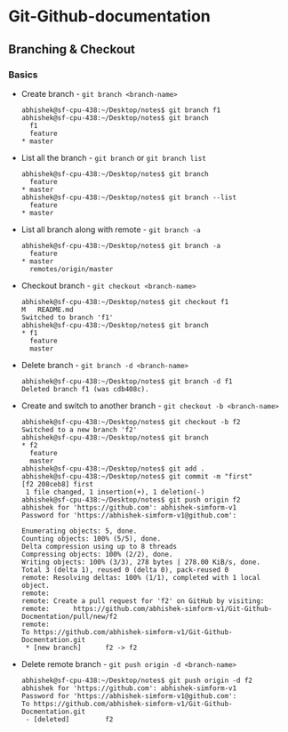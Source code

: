 # Git-Github-documentation
    
## Branching & Checkout

### Basics

- Create branch - `git branch <branch-name>`
    
    ```
    abhishek@sf-cpu-438:~/Desktop/notes$ git branch f1
    abhishek@sf-cpu-438:~/Desktop/notes$ git branch
      f1
      feature
    * master
    ```
    
- List all the branch - `git branch` or `git branch list`
    
    ```
    abhishek@sf-cpu-438:~/Desktop/notes$ git branch
      feature
    * master
    abhishek@sf-cpu-438:~/Desktop/notes$ git branch --list
      feature
    * master
    ```
    
- List all branch along with remote - `git branch -a`
    
    ```
    abhishek@sf-cpu-438:~/Desktop/notes$ git branch -a
      feature
    * master
      remotes/origin/master
    ```
    
- Checkout branch - `git checkout <branch-name>`
    
    ```
    abhishek@sf-cpu-438:~/Desktop/notes$ git checkout f1
    M	README.md
    Switched to branch 'f1'
    abhishek@sf-cpu-438:~/Desktop/notes$ git branch
    * f1
      feature
      master
    ```
    
- Delete branch - `git branch -d <branch-name>`
    
    ```
    abhishek@sf-cpu-438:~/Desktop/notes$ git branch -d f1
    Deleted branch f1 (was cdb408c).
    ```
    
- Create and switch to another branch - `git checkout -b <branch-name>`
    
    ```
    abhishek@sf-cpu-438:~/Desktop/notes$ git checkout -b f2
    Switched to a new branch 'f2'
    abhishek@sf-cpu-438:~/Desktop/notes$ git branch
    * f2
      feature
      master
    abhishek@sf-cpu-438:~/Desktop/notes$ git add .
    abhishek@sf-cpu-438:~/Desktop/notes$ git commit -m "first"
    [f2 208ceb8] first
     1 file changed, 1 insertion(+), 1 deletion(-)
    abhishek@sf-cpu-438:~/Desktop/notes$ git push origin f2
   abhishek for 'https://github.com': abhishek-simform-v1
    Password for 'https://abhishek-simform-v1@github.com': 

    Enumerating objects: 5, done.
    Counting objects: 100% (5/5), done.
    Delta compression using up to 8 threads
    Compressing objects: 100% (2/2), done.
    Writing objects: 100% (3/3), 278 bytes | 278.00 KiB/s, done.
    Total 3 (delta 1), reused 0 (delta 0), pack-reused 0
    remote: Resolving deltas: 100% (1/1), completed with 1 local object.
    remote: 
    remote: Create a pull request for 'f2' on GitHub by visiting:
    remote:      https://github.com/abhishek-simform-v1/Git-Github-Docmentation/pull/new/f2
    remote: 
    To https://github.com/abhishek-simform-v1/Git-Github-Docmentation.git
     * [new branch]      f2 -> f2
    ```
    
- Delete remote branch - `git push origin -d <branch-name>`
    
    ```
    abhishek@sf-cpu-438:~/Desktop/notes$ git push origin -d f2
    abhishek for 'https://github.com': abhishek-simform-v1
    Password for 'https://abhishek-simform-v1@github.com': 
    To https://github.com/abhishek-simform-v1/Git-Github-Docmentation.git
     - [deleted]         f2
    ```
    

